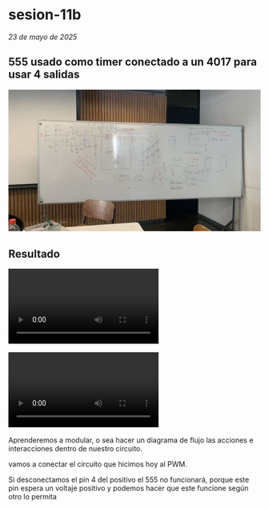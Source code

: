 # sesion-11b
*23 de mayo de 2025*

## 555 usado como timer conectado a un 4017 para usar 4 salidas

![circuito](https://github.com/AlanisMria/dis8644-2025-1/blob/main/27-AlanisMria/sesion-11b/archivos/circuito.jpg)


## Resultado

![circuito555y4017](https://github.com/AlanisMria/dis8644-2025-1/blob/main/27-AlanisMria/sesion-11b/archivos/circuito555y4017.mp4)

![variacionLDR](https://github.com/AlanisMria/dis8644-2025-1/blob/main/27-AlanisMria/sesion-11b/archivos/variaci%C3%B3n%20LDR.mp4)


Aprenderemos a modular, o sea hacer un diagrama de flujo las acciones e interacciones dentro de nuestro circuito.

vamos a conectar el circuito que hicimos hoy al PWM.

Si desconectamos el pin 4 del positivo el 555 no funcionará, porque este pin espera un voltaje positivo y podemos hacer que este funcione según otro lo permita
